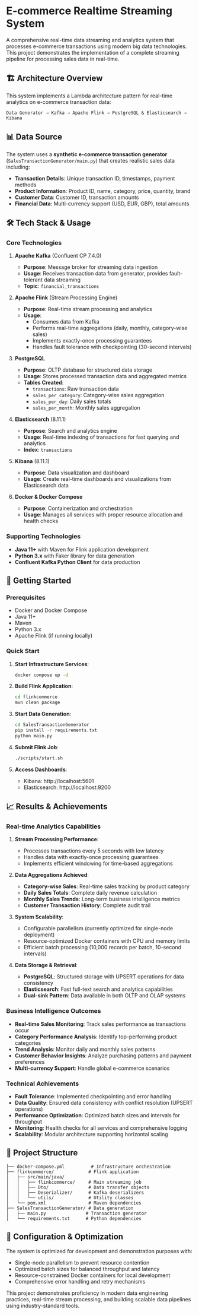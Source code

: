 # E-commerce Realtime Streaming System

A comprehensive real-time data streaming and analytics system that processes e-commerce transactions using modern big data technologies. This project demonstrates the implementation of a complete streaming pipeline for processing sales data in real-time.

## 🏗️ Architecture Overview

This system implements a Lambda architecture pattern for real-time analytics on e-commerce transaction data:

```
Data Generator → Kafka → Apache Flink → PostgreSQL & Elasticsearch → Kibana
```

## 📊 Data Source

The system uses a **synthetic e-commerce transaction generator** (`SalesTransactionGenerator/main.py`) that creates realistic sales data including:

- **Transaction Details**: Unique transaction ID, timestamps, payment methods
- **Product Information**: Product ID, name, category, price, quantity, brand
- **Customer Data**: Customer ID, transaction amounts
- **Financial Data**: Multi-currency support (USD, EUR, GBP), total amounts

## 🛠️ Tech Stack & Usage

### Core Technologies

1. **Apache Kafka** (Confluent CP 7.4.0)
   - **Purpose**: Message broker for streaming data ingestion
   - **Usage**: Receives transaction data from generator, provides fault-tolerant data streaming
   - **Topic**: `financial_transactions`

2. **Apache Flink** (Stream Processing Engine)
   - **Purpose**: Real-time stream processing and analytics
   - **Usage**: 
     - Consumes data from Kafka
     - Performs real-time aggregations (daily, monthly, category-wise sales)
     - Implements exactly-once processing guarantees
     - Handles fault tolerance with checkpointing (30-second intervals)

3. **PostgreSQL** 
   - **Purpose**: OLTP database for structured data storage
   - **Usage**: Stores processed transaction data and aggregated metrics
   - **Tables Created**:
     - `transactions`: Raw transaction data
     - `sales_per_category`: Category-wise sales aggregation
     - `sales_per_day`: Daily sales totals
     - `sales_per_month`: Monthly sales aggregation

4. **Elasticsearch** (8.11.1)
   - **Purpose**: Search and analytics engine
   - **Usage**: Real-time indexing of transactions for fast querying and analytics
   - **Index**: `transactions`

5. **Kibana** (8.11.1)
   - **Purpose**: Data visualization and dashboard
   - **Usage**: Create real-time dashboards and visualizations from Elasticsearch data

6. **Docker & Docker Compose**
   - **Purpose**: Containerization and orchestration
   - **Usage**: Manages all services with proper resource allocation and health checks

### Supporting Technologies

- **Java 11+** with Maven for Flink application development
- **Python 3.x** with Faker library for data generation
- **Confluent Kafka Python Client** for data production

## 🚀 Getting Started

### Prerequisites
- Docker and Docker Compose
- Java 11+
- Maven
- Python 3.x
- Apache Flink (if running locally)

### Quick Start

1. **Start Infrastructure Services**:
   ```bash
   docker compose up -d
   ```

2. **Build Flink Application**:
   ```bash
   cd flinkcommerce
   mvn clean package
   ```

3. **Start Data Generation**:
   ```bash
   cd SalesTransactionGenerator
   pip install -r requirements.txt
   python main.py
   ```

4. **Submit Flink Job**:
   ```bash
   ./scripts/start.sh
   ```

5. **Access Dashboards**:
   - Kibana: http://localhost:5601
   - Elasticsearch: http://localhost:9200

## 📈 Results & Achievements

### Real-time Analytics Capabilities

1. **Stream Processing Performance**:
   - Processes transactions every 5 seconds with low latency
   - Handles data with exactly-once processing guarantees
   - Implements efficient windowing for time-based aggregations

2. **Data Aggregations Achieved**:
   - **Category-wise Sales**: Real-time sales tracking by product category
   - **Daily Sales Totals**: Complete daily revenue calculation
   - **Monthly Sales Trends**: Long-term business intelligence metrics
   - **Customer Transaction History**: Complete audit trail

3. **System Scalability**:
   - Configurable parallelism (currently optimized for single-node deployment)
   - Resource-optimized Docker containers with CPU and memory limits
   - Efficient batch processing (10,000 records per batch, 10-second intervals)

4. **Data Storage & Retrieval**:
   - **PostgreSQL**: Structured storage with UPSERT operations for data consistency
   - **Elasticsearch**: Fast full-text search and analytics capabilities
   - **Dual-sink Pattern**: Data available in both OLTP and OLAP systems

### Business Intelligence Outcomes

- **Real-time Sales Monitoring**: Track sales performance as transactions occur
- **Category Performance Analysis**: Identify top-performing product categories
- **Trend Analysis**: Monitor daily and monthly sales patterns
- **Customer Behavior Insights**: Analyze purchasing patterns and payment preferences
- **Multi-currency Support**: Handle global e-commerce scenarios

### Technical Achievements

- **Fault Tolerance**: Implemented checkpointing and error handling
- **Data Quality**: Ensured data consistency with conflict resolution (UPSERT operations)
- **Performance Optimization**: Optimized batch sizes and intervals for throughput
- **Monitoring**: Health checks for all services and comprehensive logging
- **Scalability**: Modular architecture supporting horizontal scaling

## 📁 Project Structure

```
├── docker-compose.yml          # Infrastructure orchestration
├── flinkcommerce/             # Flink application
│   ├── src/main/java/
│   │   ├── flinkcommerce/     # Main streaming job
│   │   ├── Dto/               # Data transfer objects
│   │   ├── Deserializer/      # Kafka deserializers
│   │   └── utils/             # Utility classes
│   └── pom.xml                # Maven dependencies
├── SalesTransactionGenerator/ # Data generation
│   ├── main.py               # Transaction generator
│   └── requirements.txt      # Python dependencies

```

## 🔧 Configuration & Optimization

The system is optimized for development and demonstration purposes with:
- Single-node parallelism to prevent resource contention
- Optimized batch sizes for balanced throughput and latency
- Resource-constrained Docker containers for local development
- Comprehensive error handling and retry mechanisms

This project demonstrates proficiency in modern data engineering practices, real-time stream processing, and building scalable data pipelines using industry-standard tools.